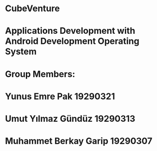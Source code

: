 # CubeVenture
# Applications Development with Android Development Operating System
# Group Members:
# Yunus Emre Pak 19290321
# Umut Yılmaz Gündüz 19290313
# Muhammet Berkay Garip 19290307
